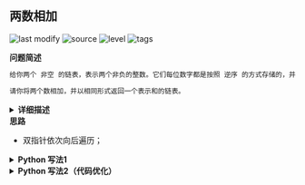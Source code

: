 ## 两数相加
<!--START_SECTION:badge-->

![last modify](https://img.shields.io/static/v1?label=last%20modify&message=2022-10-13%2019%3A16%3A07&color=yellowgreen&style=flat-square)
![source](https://img.shields.io/static/v1?label=source&message=LeetCode&color=green&style=flat-square)
![level](https://img.shields.io/static/v1?label=level&message=%E4%B8%AD%E7%AD%89&color=yellow&style=flat-square)
![tags](https://img.shields.io/static/v1?label=tags&message=%E9%93%BE%E8%A1%A8%2C%20LeetCode%20Hot%20100&color=orange&style=flat-square)

<!--END_SECTION:badge-->
<!--info
tags: [链表, lc100]
source: LeetCode
level: 中等
number: '0002'
name: 两数相加
companies: []
-->

<summary><b>问题简述</b></summary>

```txt
给你两个 非空 的链表，表示两个非负的整数。它们每位数字都是按照 逆序 的方式存储的，并且每个节点只能存储 一位 数字。

请你将两个数相加，并以相同形式返回一个表示和的链表。
```

<details><summary><b>详细描述</b></summary>

```txt
给你两个 非空 的链表，表示两个非负的整数。它们每位数字都是按照 逆序 的方式存储的，并且每个节点只能存储 一位 数字。

请你将两个数相加，并以相同形式返回一个表示和的链表。

你可以假设除了数字 0 之外，这两个数都不会以 0 开头。

示例1：
    输入：l1 = [2,4,3], l2 = [5,6,4]
    输出：[7,0,8]
    解释：342 + 465 = 807.

示例2：
    输入：l1 = [9,9,9,9,9,9,9], l2 = [9,9,9,9]
    输出：[8,9,9,9,0,0,0,1]

来源：力扣（LeetCode）
链接：https://leetcode-cn.com/problems/add-two-numbers
著作权归领扣网络所有。商业转载请联系官方授权，非商业转载请注明出处。
```

</details>


<summary><b>思路</b></summary>

- 双指针依次向后遍历；

<details><summary><b>Python 写法1</b></summary>

```python
# Definition for singly-linked list.
# class ListNode:
#     def __init__(self, val=0, next=None):  # noqa
#         self.val = val
#         self.next = next

class Solution:
    def addTwoNumbers(self, l1: Optional[ListNode], l2: Optional[ListNode]) -> Optional[ListNode]:
        p1, p2 = l1, l2
        cur = dummy = ListNode()

        ex = 0  # 进位
        while p1 and p2:
            s = p1.val + p2.val + ex
            ex = s // 10
            cur.next = ListNode(s % 10)
            cur = cur.next
            p1, p2 = p1.next, p2.next
        
        p = p1 or p2
        while p:
            s = p.val + ex
            ex = s // 10
            cur.next = ListNode(s % 10)
            cur = cur.next
            p = p.next

        if ex:
            cur.next = ListNode(1)

        return dummy.next
```

</details>

<details><summary><b>Python 写法2（代码优化）</b></summary>

```python
# Definition for singly-linked list.
# class ListNode:
#     def __init__(self, val=0, next=None):  # noqa
#         self.val = val
#         self.next = next

class Solution:

    def addTwoNumbers(self, l1: ListNode, l2: ListNode) -> ListNode:  # noqa
        ret = p = ListNode()

        s = 0
        # 注意遍历条件，当三个都不为真时才会结束
        while l1 or l2 or s != 0:  # s != 0 表示最后一次相加存在进位的情况
            s += (l1.val if l1 else 0) + (l2.val if l2 else 0)

            p.next = ListNode(s % 10)  # 个位
            p = p.next

            # 遍历链表
            if l1:
                l1 = l1.next
            if l2:
                l2 = l2.next

            s = s // 10  # 进位

        return ret.next
```

</details>
